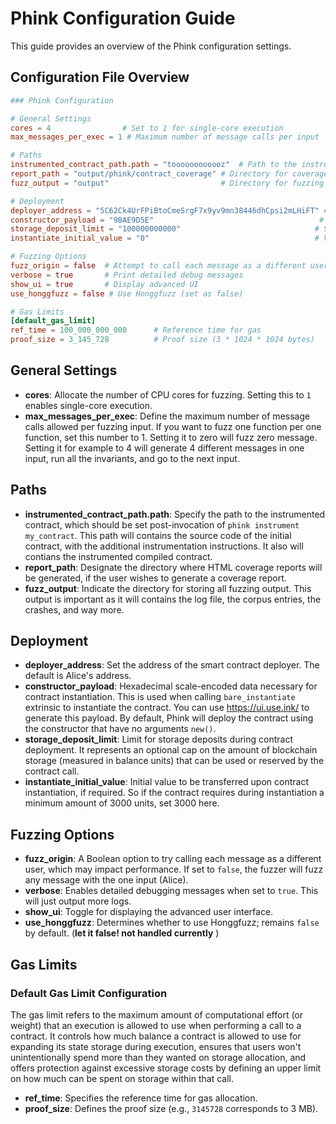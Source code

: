 # Phink Configuration Guide

This guide provides an overview of the Phink configuration settings.

## Configuration File Overview

```toml
### Phink Configuration

# General Settings
cores = 4                # Set to 1 for single-core execution
max_messages_per_exec = 1 # Maximum number of message calls per input

# Paths
instrumented_contract_path.path = "toooooooooooz"  # Path to the instrumented contract, after `phink instrument my_contract` is invoked
report_path = "output/phink/contract_coverage" # Directory for coverage HTML files
fuzz_output = "output"                         # Directory for fuzzing output

# Deployment
deployer_address = "5C62Ck4UrFPiBtoCmeSrgF7x9yv9mn38446dhCpsi2mLHiFT" # Contract deployer address (Alice by default)
constructor_payload = "9BAE9D5E"                                     # Hexadecimal scale-encoded data for contract instantiation
storage_deposit_limit = "100000000000"                              # Storage deposit limit
instantiate_initial_value = "0"                                     # Value transferred during instantiation, if needed

# Fuzzing Options
fuzz_origin = false  # Attempt to call each message as a different user (affects performance)
verbose = true       # Print detailed debug messages
show_ui = true       # Display advanced UI
use_honggfuzz = false # Use Honggfuzz (set as false)

# Gas Limits
[default_gas_limit]
ref_time = 100_000_000_000      # Reference time for gas
proof_size = 3_145_728          # Proof size (3 * 1024 * 1024 bytes)
```

## General Settings

- **cores**: Allocate the number of CPU cores for fuzzing. Setting this to `1` enables single-core execution.
- **max_messages_per_exec**: Define the maximum number of message calls allowed per fuzzing input. If you want to fuzz
  one function per one function, set this number to 1. Setting it to zero will fuzz zero message. Setting it for example
  to 4 will generate 4 different messages in one input, run all the invariants, and go to the next input.

## Paths

- **instrumented_contract_path.path**: Specify the path to the instrumented contract, which should be set
  post-invocation of `phink instrument my_contract`. This path will contains the source code of the initial contract,
  with the additional instrumentation instructions. It also will contians the instrumented compiled contract.
- **report_path**: Designate the directory where HTML coverage reports will be generated, if the user wishes to generate
  a coverage report.
- **fuzz_output**: Indicate the directory for storing all fuzzing output. This output is important as it will contains
  the log file, the corpus entries, the crashes, and way more.

## Deployment

- **deployer_address**: Set the address of the smart contract deployer. The default is Alice's address.
- **constructor_payload**: Hexadecimal scale-encoded data necessary for contract instantiation. This is used when
  calling `bare_instantiate` extrinsic to instantiate the contract. You can use https://ui.use.ink/ to generate this
  payload. By default, Phink will deploy the contract using the constructor that have no arguments `new()`.
- **storage_deposit_limit**: Limit for storage deposits during contract deployment. It represents
  an optional cap on the amount of blockchain storage (measured in balance units) that can be used or reserved by the
  contract call.
- **instantiate_initial_value**: Initial value to be transferred upon contract instantiation, if required. So if the
  contract requires during instantiation a minimum amount of 3000 units, set 3000 here.

## Fuzzing Options

- **fuzz_origin**: A Boolean option to try calling each message as a different user, which may impact performance. If
  set to `false`, the fuzzer will fuzz any message with the one input (Alice).
- **verbose**: Enables detailed debugging messages when set to `true`. This will just output more logs.
- **show_ui**: Toggle for displaying the advanced user interface.
- **use_honggfuzz**: Determines whether to use Honggfuzz; remains `false` by
  default. (**let it false! not handled currently** )

## Gas Limits

### Default Gas Limit Configuration

The gas limit refers to the maximum amount of computational effort (or weight) that an execution is allowed to use when
performing a call to a contract. It controls how much balance a contract is allowed to use for expanding its state
storage during execution, ensures that users won't unintentionally spend more than they wanted on storage allocation,
and offers protection against excessive storage costs by defining an upper limit on how much can be spent on storage
within that call.

- **ref_time**: Specifies the reference time for gas allocation.
- **proof_size**: Defines the proof size (e.g., `3145728` corresponds to 3 MB).
